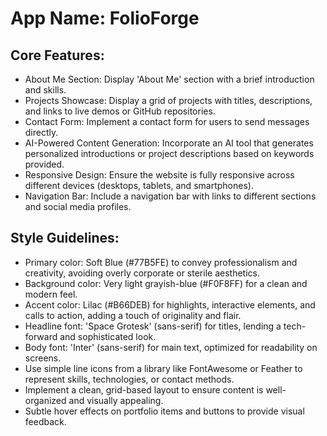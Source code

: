 # **App Name**: FolioForge

## Core Features:

- About Me Section: Display 'About Me' section with a brief introduction and skills.
- Projects Showcase: Display a grid of projects with titles, descriptions, and links to live demos or GitHub repositories.
- Contact Form: Implement a contact form for users to send messages directly.
- AI-Powered Content Generation: Incorporate an AI tool that generates personalized introductions or project descriptions based on keywords provided.
- Responsive Design: Ensure the website is fully responsive across different devices (desktops, tablets, and smartphones).
- Navigation Bar: Include a navigation bar with links to different sections and social media profiles.

## Style Guidelines:

- Primary color: Soft Blue (#77B5FE) to convey professionalism and creativity, avoiding overly corporate or sterile aesthetics.
- Background color: Very light grayish-blue (#F0F8FF) for a clean and modern feel.
- Accent color: Lilac (#B66DEB) for highlights, interactive elements, and calls to action, adding a touch of originality and flair.
- Headline font: 'Space Grotesk' (sans-serif) for titles, lending a tech-forward and sophisticated look.
- Body font: 'Inter' (sans-serif) for main text, optimized for readability on screens.
- Use simple line icons from a library like FontAwesome or Feather to represent skills, technologies, or contact methods.
- Implement a clean, grid-based layout to ensure content is well-organized and visually appealing.
- Subtle hover effects on portfolio items and buttons to provide visual feedback.